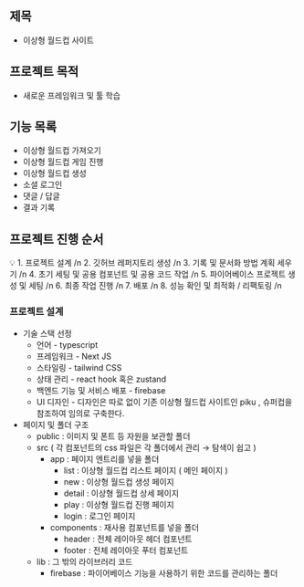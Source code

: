 ## 제목

- 이상형 월드컵 사이트

## 프로젝트 목적

- 새로운 프레임워크 및 툴 학습

## 기능 목록

- 이상형 월드컵 가져오기
- 이상형 월드컵 게임 진행
- 이상형 월드컵 생성
- 소셜 로그인
- 댓글 / 답글
- 결과 기록

## 프로젝트 진행 순서

<aside>
💡 1. 프로젝트 설계 /n
2. 깃허브 레퍼지토리 생성 /n
3. 기록 및 문서화 방법 계획 세우기 /n
4. 초기 세팅 및 공용 컴포넌트 및 공용 코드 작업 /n
5. 파이어베이스 프로젝트 생성 및 세팅 /n
6. 최종 작업 진행 /n
7. 배포 /n
8. 성능 확인 및 최적화 / 리팩토링 /n

</aside>

### 프로젝트 설계

- 기술 스택 선정
    - 언어 - typescript
    - 프레임워크 - Next JS
    - 스타일링 - tailwind CSS
    - 상태 관리 - react hook 혹은 zustand
    - 백엔드 기능 및 서비스 배포 - firebase
    - UI 디자인 - 디자인은 따로 없이 기존 이상형 월드컵 사이트인 piku , 슈퍼컵을 참조하여 임의로 구축한다.
- 페이지 및 폴더 구조
    - public : 이미지 및 폰트 등 자원을 보관할 폴더
    - src ( 각 컴포넌트의 css 파일은 각 폴더에서 관리 → 탐색이 쉽고  )
        - app : 페이지 엔트리를 넣을 폴더
            - list : 이상형 월드컵 리스트 페이지 ( 메인 페이지 )
            - new : 이상형 월드컵 생성 페이지
            - detail : 이상형 월드컵 상세 페이지
            - play : 이상형 월드컵 진행 페이지
            - login : 로그인 페이지
        - components : 재사용 컴포넌트를 넣을 폴더
            - header : 전체 레이아웃 헤더 컴포넌트
            - footer : 전체 레이아웃 푸터 컴포넌트
    - lib : 그 밖의 라이브러리 코드
        - firebase :  파이어베이스 기능을 사용하기 위한 코드를 관리하는 폴더
